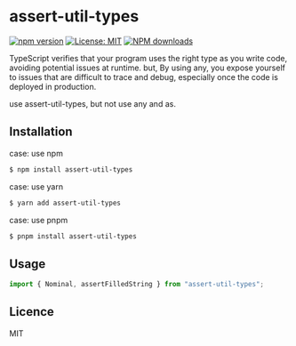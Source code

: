 # assert-util-types
[![npm version](https://badge.fury.io/js/assert-util-types.svg)](https://badge.fury.io/js/assert-util-types)
[![License: MIT](https://img.shields.io/badge/License-MIT-yellow.svg)](https://opensource.org/licenses/MIT)
<span class="badge-npmdownloads"><a href="https://npmjs.org/package/badges" title="View this project on NPM"><img src="https://img.shields.io/npm/dt/assert-util-types.svg" alt="NPM downloads" /></a></span>

TypeScript verifies that your program uses the right type as you write code, avoiding potential issues at runtime.
but, By using any, you expose yourself to issues that are difficult to trace and debug, especially once the code is deployed in production.

use assert-util-types, but not use any and as.

## Installation

case: use npm
```zsh
$ npm install assert-util-types
```

case: use yarn
```zsh
$ yarn add assert-util-types
```

case: use pnpm
```zsh
$ pnpm install assert-util-types
```

## Usage

```typescript
import { Nominal, assertFilledString } from "assert-util-types";
```

## Licence
MIT
